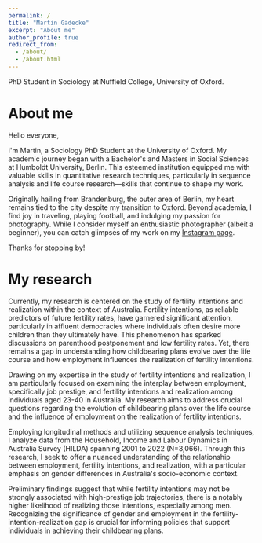 ```yaml
---
permalink: /
title: "Martin Gädecke"
excerpt: "About me"
author_profile: true
redirect_from:
  - /about/
  - /about.html
---
```


PhD Student in Sociology at Nuffield College, University of Oxford.

About me
======
Hello everyone,

I'm Martin, a Sociology PhD Student at the University of Oxford. My academic journey began with a Bachelor's and Masters in Social Sciences at Humboldt University, Berlin. This esteemed institution equipped me with valuable skills in quantitative research techniques, particularly in sequence analysis and life course research—skills that continue to shape my work.

Originally hailing from Brandenburg, the outer area of Berlin, my heart remains tied to the city despite my transition to Oxford. Beyond academia, I find joy in traveling, playing football, and indulging my passion for photography. While I consider myself an enthusiastic photographer (albeit a beginner), you can catch glimpses of my work on my [Instagram page](https://www.instagram.com/m.a.gaedecke/).

Thanks for stopping by!

My research
======
Currently, my research is centered on the study of fertility intentions and realization within the context of Australia. Fertility intentions, as reliable predictors of future fertility rates, have garnered significant attention, particularly in affluent democracies where individuals often desire more children than they ultimately have. This phenomenon has sparked discussions on parenthood postponement and low fertility rates. Yet, there remains a gap in understanding how childbearing plans evolve over the life course and how employment influences the realization of fertility intentions.

Drawing on my expertise in the study of fertility intentions and realization, I am particularly focused on examining the interplay between employment, specifically job prestige, and fertility intentions and realization among individuals aged 23-40 in Australia. My research aims to address crucial questions regarding the evolution of childbearing plans over the life course and the influence of employment on the realization of fertility intentions.

Employing longitudinal methods and utilizing sequence analysis techniques, I analyze data from the Household, Income and Labour Dynamics in Australia Survey (HILDA) spanning 2001 to 2022 (N=3,066). Through this research, I seek to offer a nuanced understanding of the relationship between employment, fertility intentions, and realization, with a particular emphasis on gender differences in Australia's socio-economic context.

Preliminary findings suggest that while fertility intentions may not be strongly associated with high-prestige job trajectories, there is a notably higher likelihood of realizing those intentions, especially among men. Recognizing the significance of gender and employment in the fertility-intention-realization gap is crucial for informing policies that support individuals in achieving their childbearing plans.
